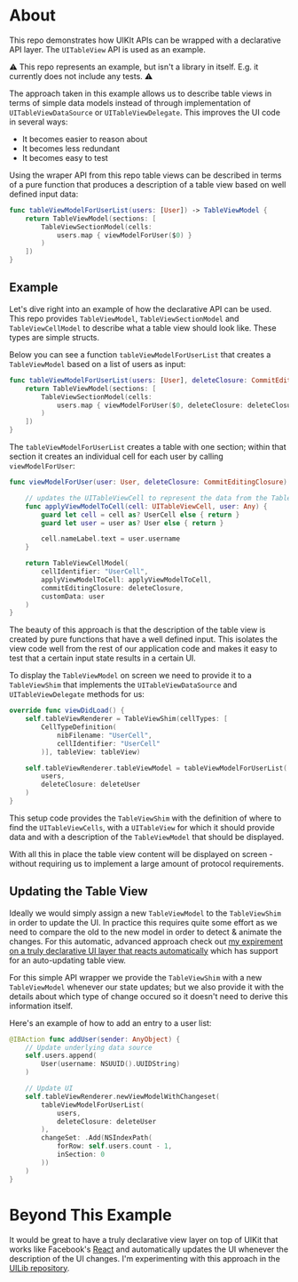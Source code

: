 # About

This repo demonstrates how UIKIt APIs can be wrapped with a declarative API layer. The `UITableView` API is used as an example.

⚠️ This repo represents an example, but isn't a library in itself. E.g. it currently does not include any tests. ⚠️

The approach taken in this example allows us to describe table views in terms of simple data models instead of through implementation of `UITableViewDataSource` or `UITableViewDelegate`.
This improves the UI code in several ways:
- It becomes easier to reason about
- It becomes less redundant
- It becomes easy to test

Using the wraper API from this repo table views can be described in terms of a pure function that produces a description of a table view based on well defined input data:

```swift
func tableViewModelForUserList(users: [User]) -> TableViewModel {
    return TableViewModel(sections: [
        TableViewSectionModel(cells:
            users.map { viewModelForUser($0) }
        )
    ])
}
```

## Example

Let's dive right into an example of how the declarative API can be used. This repo provides `TableViewModel`, `TableViewSectionModel` and `TableViewCellModel` to describe what a table view should look like. These types are simple structs.

Below you can see a function `tableViewModelForUserList` that creates a `TableViewModel` based on a list of users as input:

```swift
func tableViewModelForUserList(users: [User], deleteClosure: CommitEditingClosure) -> TableViewModel {
    return TableViewModel(sections: [
        TableViewSectionModel(cells:
            users.map { viewModelForUser($0, deleteClosure: deleteClosure) }
        )
    ])
}
```

The `tableViewModelForUserList` creates a table with one section; within that section it creates an individual cell for each user by calling `viewModelForUser`:

```swift
func viewModelForUser(user: User, deleteClosure: CommitEditingClosure) -> TableViewCellModel {

	// updates the UITableViewCell to represent the data from the TableViewCellModel 
    func applyViewModelToCell(cell: UITableViewCell, user: Any) {
        guard let cell = cell as? UserCell else { return }
        guard let user = user as? User else { return }

        cell.nameLabel.text = user.username
    }

    return TableViewCellModel(
        cellIdentifier: "UserCell",
        applyViewModelToCell: applyViewModelToCell,
        commitEditingClosure: deleteClosure,
        customData: user
    )
}
```

The beauty of this approach is that the description of the table view is created by pure functions that have a well defined input. This isolates the view code well from the rest of our application code and makes it easy to test that a certain input state results in a certain UI.

To display the `TableViewModel` on screen we need to provide it to a `TableViewShim` that implements the `UITableViewDataSource` and `UITableViewDelegate` methods for us:

```swift
override func viewDidLoad() {
    self.tableViewRenderer = TableViewShim(cellTypes: [
        CellTypeDefinition(
            nibFilename: "UserCell",
            cellIdentifier: "UserCell"
        )], tableView: tableView)

    self.tableViewRenderer.tableViewModel = tableViewModelForUserList(
        users,
        deleteClosure: deleteUser
    )
}
```

This setup code provides the `TableViewShim` with the definition of where to find the `UITableViewCells`, with a `UITableView` for which it should provide data and with a description of the `TableViewModel` that should be displayed.

With all this in place the table view content will be displayed on screen - without requiring us to implement a large amount of protocol requirements.

## Updating the Table View

Ideally we would simply assign a new `TableViewModel` to the `TableViewShim` in order to update the UI. In practice this requires quite some effort as we need to compare the old to the new model in order to detect & animate the changes. For this automatic, advanced approach check out [my expirement on a truly declarative UI layer that reacts automatically](https://github.com/Ben-G/UILib) which has support for an auto-updating table view.

For this simple API wrapper we provide the `TableViewShim` with a new `TableViewModel` whenever our state updates; but we also provide it with the details about which type of change occured so it doesn't need to derive this information itself.

Here's an example of how to add an entry to a user list:

```swift
@IBAction func addUser(sender: AnyObject) {
    // Update underlying data source
    self.users.append(
        User(username: NSUUID().UUIDString)
    )

    // Update UI
    self.tableViewRenderer.newViewModelWithChangeset(
        tableViewModelForUserList(
            users,
            deleteClosure: deleteUser
        ),
        changeSet: .Add(NSIndexPath(
            forRow: self.users.count - 1,
            inSection: 0
        ))
    )
}
``` 

# Beyond This Example

It would be great to have a truly declarative view layer on top of UIKit that works like Facebook's [React](https://github.com/facebook/react) and automatically updates the UI whenever the description of the UI changes. I'm experimenting with this approach in the [UILib repository](https://github.com/Ben-G/UILib).
